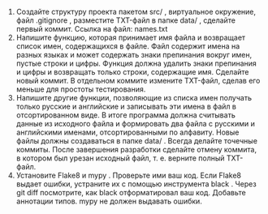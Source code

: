 1. Создайте структуру проекта пакетом 
src/
, виртуальное окружение, файл 
.gitignore
, разместите TXT-файл в папке 
data/
, сделайте первый коммит.
Ссылка на файл: names.txt
2.  Напишите функцию, которая принимает имя файла и возвращает список имен, содержащихся в файле. Файл содержит имена на разных языках и может содержать знаки препинания вокруг имен, пустые строки и цифры. Функция должна удалить знаки препинания и цифры и возвращать только строки, содержащие имя. Сделайте новый коммит. В отдельном коммите измените TXT-файл, сделав его меньше для простоты тестирования.
3.  Напишите другие функции, позволяющие из списка имен получать только русские и английские и записывать эти имена в файл в отсортированном виде. В итоге программа должна считывать данные из исходного файла и формировать два файла с русскими и английскими именами, отсортированными по алфавиту. Новые файлы должны создаваться в папке 
data/
. Всегда делайте точечные коммиты. После завершения разработки сделайте отмену коммита, в котором был урезан исходный файл, т. е. верните полный TXT-файл.
4.  Установите 
Flake8
 и 
mypy
. Проверьте ими ваш код. Если 
Flake8
 выдает ошибки, устраните их с помощью инструмента 
black
. Через 
git diff
 посмотрите, как 
black
 отформатировал ваш код. Добавьте аннотации типов. 
mypy
 не должен выдавать ошибки.